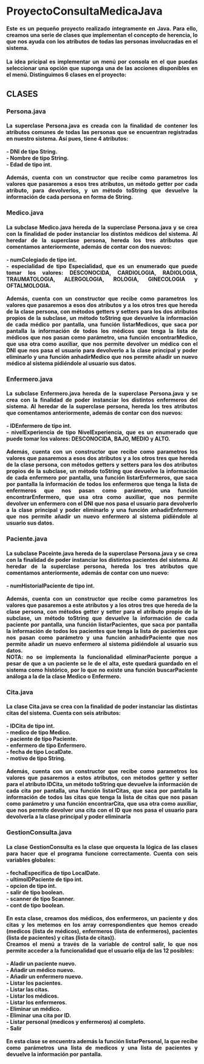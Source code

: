 <h1>ProyectoConsultaMedicaJava</h1>

<h4 align="justify">Este es un pequeño proyecto realizado íntegramente en Java. Para ello, creamos una serie de clases que implementan el concepto de herencia, lo que nos ayuda con los atributos de todas las personas involucradas en el sistema. 
</h4>
<h4 align="justify">La idea pricipal es implementar un menú por consola en el que puedas seleccionar una opción que suponga una de las acciones disponibles en el menú. Distinguimos 6 clases en el proyecto: 
</h4>
<h2>CLASES
</h2>
<h3>Persona.java
</h3>
<h4 align="justify">La superclase Persona.java es creada con la finalidad de contener los atributos comunes de todas las personas que se encuentran registradas en nuestro sistema. Así pues, tiene 4 atributos:</br></br>
  - DNI de tipo String.</br>
  - Nombre de tipo String.</br>
  - Edad de tipo int.</br></br>
  Además, cuenta con un constructor que recibe como parametros los valores que pasaremos a esos tres atributos, un método getter por cada atributo, para devolverlos, y un método toString que devuelve la información de cada persona en forma de String. 
</h4>

<h3>Medico.java
</h3>
<h4 align="justify">La subclase Medico.java hereda de la superclase Persona.java y se crea con la finalidad de poder instanciar los distintos médicos del sistema. Al heredar de la superclase persona, hereda los tres atributos que comentamos anteriormente, además de contar con dos nuevos:</br></br>
  - numColegiado de tipo int.</br>
  - especialidad de tipo Especialidad, que es un enumerado que puede tomar los valores: DESCONOCIDA, CARDIOLOGIA, RADIOLOGIA, TRAUMATOLOGIA, ALERGOLOGIA, ROLOGIA, GINECOLOGIA y OFTALMOLOGIA.</br></br>
  Además, cuenta con un constructor que recibe como parametros los valores que pasaremos a esos dos atributos y a los otros tres que hereda de la clase persona, con métodos getters y setters para los dos atributos propios de la subclase, un método toString que devuelve la información de cada médico por pantalla, una función listarMedicos, que saca por pantalla la información de todos los médicos que tenga la lista de médicos que nos pasan como parámetro, una función encontrarMedico, que usa otra como auxiliar, que nos permite devolver un médico con el DNI que nos pasa el usuario para devolverlo a la clase principal y poder eliminarlo y una función anhadirMedico que nos permite añadir un nuevo médico al sistema pidiéndole al usuario sus datos. 
</h4>

<h3>Enfermero.java
</h3>
<h4 align="justify">La subclase Enfermero.java hereda de la superclase Persona.java y se crea con la finalidad de poder instanciar los distintos enfermeros del sistema. Al heredar de la superclase persona, hereda los tres atributos que comentamos anteriormente, además de contar con dos nuevos:</br></br>
  - IDEnfermero de tipo int.</br>
  - nivelExperiencia de tipo NivelExperiencia, que es un enumerado que puede tomar los valores: DESCONOCIDA, BAJO, MEDIO y ALTO.</br></br>
  Además, cuenta con un constructor que recibe como parametros los valores que pasaremos a esos dos atributos y a los otros tres que hereda de la clase persona, con métodos getters y setters para los dos atributos propios de la subclase, un método toString que devuelve la información de cada enfermero por pantalla, una función listarEnfermeros, que saca por pantalla la información de todos los enfermeros que tenga la lista de enfermeros que nos pasan como parámetro, una función encontrarEnfermero, que usa otra como auxiliar, que nos permite devolver un enfermero con el DNI que nos pasa el usuario para devolverlo a la clase principal y poder eliminarlo y una función anhadirEnfermero que nos permite añadir un nuevo enfermero al sistema pidiéndole al usuario sus datos. 
</h4>

<h3>Paciente.java
</h3>
<h4 align="justify">La subclase Paceinte.java hereda de la superclase Persona.java y se crea con la finalidad de poder instanciar los distintos pacientes del sistema. Al heredar de la superclase persona, hereda los tres atributos que comentamos anteriormente, además de contar con uno nuevo:</br></br>
  - numHistorialPaciente de tipo int.</br></br>
  Además, cuenta con un constructor que recibe como parametros los valores que pasaremos a este atributos y a los otros tres que hereda de la clase persona, con métodos getter y setter para el atributo propio de la subclase, un método toString que devuelve la información de cada paciente por pantalla, una función listarPacientes, que saca por pantalla la información de todos los pacientes que tenga la lista de pacientes que nos pasan como parámetro y una función anhadirPaciente que nos permite añadir un nuevo enfermero al sistema pidiéndole al usuario sus datos. </br>
  NOTA: no se implementa la funcionalidad eliminarPaciente porque a pesar de que a un paciente se le de el alta, este quedará guardado en el sistema como histórico, por lo que no existe una función buscarPaciente análoga a la de la clase Medico o Enfermero.
</h4>

<h3>Cita.java
</h3>
<h4 align="justify">La clase Cita.java se crea con la finalidad de poder instanciar las distintas citas del sistema. Cuenta con seis atributos:</br></br>
  - IDCita de tipo int.</br>
  - medico de tipo Medico.</br>
  - paciente de tipo Paciente.</br>
  - enfermero de tipo Enfermero.</br>
  - fecha de tipo LocalDate.</br>
  - motivo de tipo String.</br></br>
  Además, cuenta con un constructor que recibe como parametros los valores que pasaremos a estos atributos, con métodos getter y setter para el atributo IDCita, un método toString que devuelve la información de cada cita por pantalla, una función listarCitas, que saca por pantalla la información de todos las citas que tenga la lista de citas que nos pasan como parámetro y una función encontrarCita, que usa otra como auxiliar, que nos permite devolver una cita con el ID que nos pasa el usuario para devolverla a la clase principal y poder eliminarla  
</h4>

<h3>GestionConsulta.java
</h3>
<h4 align="justify">La clase GestionConsulta es la clase que orquesta la lógica de las clases para hacer que el programa funcione correctamente. Cuenta con seis variables globales:</br></br>
  - fechaEspecifica de tipo LocalDate.</br>
  - ultimoIDPaciente de tipo int.</br>
  - opcion de tipo int.</br>
  - salir de tipo boolean.</br>
  - scanner de tipo Scanner.</br>
  - cont de tipo boolean.</br></br>
  En esta clase, creamos dos médicos, dos enfermeros, un paciente y dos citas y los metemos en los array correspondientes que hemos creado (medicos (lista de médicos), enfermeros (lista de enfermeros), pacientes (lista de pacientes) y citas (lista de citas)).</br>
  Creamos el menú a través de la variable de control salir, lo que nos permite acceder a la funcionalidad que el usuario elija de las 12 posibles:</br></br>
  - Aladir un paciente nuevo.</br>
  - Añadir un médico nuevo.</br>
  - Añadir un enfermero nuevo.</br>
  - Listar los pacientes.</br>
  - Listar las citas.</br>
  - Listar los médicos. </br>
  - Listar los enfermeros. </br>
  - Eliminar un médico.</br>
  - Eliminar una cita por ID.</br>
  - Listar personal (medicos y enfermeros) al completo.</br>
  - Salir </br></br>
  En esta clase se encuentra además la función listarPersonal, la que recibe como parámetros una lista de medicos y una lista de pacientes y devuelve la información por pantalla.
</h4>


